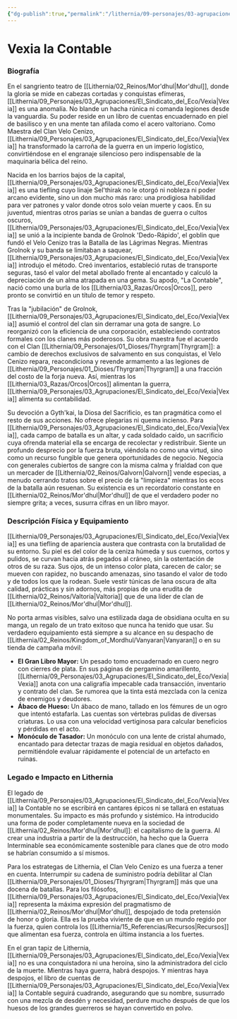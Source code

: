 ```yaml
---
{"dg-publish":true,"permalink":"/lithernia/09-personajes/03-agrupaciones/clan-velo-cenizo/vexia-la-contable/","tags":["lithernia","personajes","clan","Mor'dhul","tiefling"]}
---
```


# Vexia la Contable

### Biografía

En el sangriento teatro de [[Lithernia/02_Reinos/Mor'dhul\|Mor'dhul]], donde la gloria se mide en cabezas cortadas y conquistas efímeras, [[Lithernia/09_Personajes/03_Agrupaciones/El_Sindicato_del_Eco/Vexia\|Vexia]] es una anomalía. No blande un hacha rúnica ni comanda legiones desde la vanguardia. Su poder reside en un libro de cuentas encuadernado en piel de basilisco y en una mente tan afilada como el acero valtoriano. Como Maestra del Clan Velo Cenizo, [[Lithernia/09_Personajes/03_Agrupaciones/El_Sindicato_del_Eco/Vexia\|Vexia]] ha transformado la carroña de la guerra en un imperio logístico, convirtiéndose en el engranaje silencioso pero indispensable de la maquinaria bélica del reino.

Nacida en los barrios bajos de la capital, [[Lithernia/09_Personajes/03_Agrupaciones/El_Sindicato_del_Eco/Vexia\|Vexia]] es una tiefling cuyo linaje Sel'thirak no le otorgó ni nobleza ni poder arcano evidente, sino un don mucho más raro: una prodigiosa habilidad para ver patrones y valor donde otros solo veían muerte y caos. En su juventud, mientras otros parias se unían a bandas de guerra o cultos oscuros, [[Lithernia/09_Personajes/03_Agrupaciones/El_Sindicato_del_Eco/Vexia\|Vexia]] se unió a la incipiente banda de Grolnok 'Dedo-Rápido', el goblin que fundó el Velo Cenizo tras la Batalla de las Lágrimas Negras. Mientras Grolnok y su banda se limitaban a saquear, [[Lithernia/09_Personajes/03_Agrupaciones/El_Sindicato_del_Eco/Vexia\|Vexia]] introdujo el método. Creó inventarios, estableció rutas de transporte seguras, tasó el valor del metal abollado frente al encantado y calculó la depreciación de un alma atrapada en una gema. Su apodo, "La Contable", nació como una burla de los [[Lithernia/03_Razas/Orcos\|Orcos]], pero pronto se convirtió en un título de temor y respeto.

Tras la "jubilación" de Grolnok, [[Lithernia/09_Personajes/03_Agrupaciones/El_Sindicato_del_Eco/Vexia\|Vexia]] asumió el control del clan sin derramar una gota de sangre. Lo reorganizó con la eficiencia de una corporación, estableciendo contratos formales con los clanes más poderosos. Su obra maestra fue el acuerdo con el Clan [[Lithernia/09_Personajes/01_Dioses/Thyrgram\|Thyrgram]]: a cambio de derechos exclusivos de salvamento en sus conquistas, el Velo Cenizo repara, reacondiciona y revende armamento a las legiones de [[Lithernia/09_Personajes/01_Dioses/Thyrgram\|Thyrgram]] a una fracción del costo de la forja nueva. Así, mientras los [[Lithernia/03_Razas/Orcos\|Orcos]] alimentan la guerra, [[Lithernia/09_Personajes/03_Agrupaciones/El_Sindicato_del_Eco/Vexia\|Vexia]] alimenta su contabilidad.

Su devoción a Gyth'kai, la Diosa del Sacrificio, es tan pragmática como el resto de sus acciones. No ofrece plegarias ni quema incienso. Para [[Lithernia/09_Personajes/03_Agrupaciones/El_Sindicato_del_Eco/Vexia\|Vexia]], cada campo de batalla es un altar, y cada soldado caído, un sacrificio cuya ofrenda material ella se encarga de recolectar y redistribuir. Siente un profundo desprecio por la fuerza bruta, viéndola no como una virtud, sino como un recurso fungible que genera oportunidades de negocio. Negocia con generales cubiertos de sangre con la misma calma y frialdad con que un mercader de [[Lithernia/02_Reinos/Galvorn\|Galvorn]] vende especias, a menudo cerrando tratos sobre el precio de la "limpieza" mientras los ecos de la batalla aún resuenan. Su existencia es un recordatorio constante en [[Lithernia/02_Reinos/Mor'dhul\|Mor'dhul]] de que el verdadero poder no siempre grita; a veces, susurra cifras en un libro mayor.

### Descripción Física y Equipamiento

[[Lithernia/09_Personajes/03_Agrupaciones/El_Sindicato_del_Eco/Vexia\|Vexia]] es una tiefling de apariencia austera que contrasta con la brutalidad de su entorno. Su piel es del color de la ceniza húmeda y sus cuernos, cortos y pulidos, se curvan hacia atrás pegados al cráneo, sin la ostentación de otros de su raza. Sus ojos, de un intenso color plata, carecen de calor; se mueven con rapidez, no buscando amenazas, sino tasando el valor de todo y de todos los que la rodean. Suele vestir túnicas de lana oscura de alta calidad, prácticas y sin adornos, más propias de una erudita de [[Lithernia/02_Reinos/Valtoria\|Valtoria]] que de una líder de clan de [[Lithernia/02_Reinos/Mor'dhul\|Mor'dhul]].

No porta armas visibles, salvo una estilizada daga de obsidiana oculta en su manga, un regalo de un trato exitoso que nunca ha tenido que usar. Su verdadero equipamiento está siempre a su alcance en su despacho de [[Lithernia/02_Reinos/Kingdom_of_Mordhul/Vanyaran\|Vanyaran]] o en su tienda de campaña móvil:

*   **El Gran Libro Mayor:** Un pesado tomo encuadernado en cuero negro con cierres de plata. En sus páginas de pergamino amarillento, [[Lithernia/09_Personajes/03_Agrupaciones/El_Sindicato_del_Eco/Vexia\|Vexia]] anota con una caligrafía impecable cada transacción, inventario y contrato del clan. Se rumorea que la tinta está mezclada con la ceniza de enemigos y deudores.
*   **Ábaco de Hueso:** Un ábaco de mano, tallado en los fémures de un ogro que intentó estafarla. Las cuentas son vértebras pulidas de diversas criaturas. Lo usa con una velocidad vertiginosa para calcular beneficios y pérdidas en el acto.
*   **Monóculo de Tasador:** Un monóculo con una lente de cristal ahumado, encantado para detectar trazas de magia residual en objetos dañados, permitiéndole evaluar rápidamente el potencial de un artefacto en ruinas.

### Legado e Impacto en Lithernia

El legado de [[Lithernia/09_Personajes/03_Agrupaciones/El_Sindicato_del_Eco/Vexia\|Vexia]] la Contable no se escribirá en cantares épicos ni se tallará en estatuas monumentales. Su impacto es más profundo y sistémico. Ha introducido una forma de poder completamente nueva en la sociedad de [[Lithernia/02_Reinos/Mor'dhul\|Mor'dhul]]: el capitalismo de la guerra. Al crear una industria a partir de la destrucción, ha hecho que la Guerra Interminable sea económicamente sostenible para clanes que de otro modo se habrían consumido a sí mismos.

Para los estrategas de Lithernia, el Clan Velo Cenizo es una fuerza a tener en cuenta. Interrumpir su cadena de suministro podría debilitar al Clan [[Lithernia/09_Personajes/01_Dioses/Thyrgram\|Thyrgram]] más que una docena de batallas. Para los filósofos, [[Lithernia/09_Personajes/03_Agrupaciones/El_Sindicato_del_Eco/Vexia\|Vexia]] representa la máxima expresión del pragmatismo de [[Lithernia/02_Reinos/Mor'dhul\|Mor'dhul]], despojado de toda pretensión de honor o gloria. Ella es la prueba viviente de que en un mundo regido por la fuerza, quien controla los [[Lithernia/15_Referencias/Recursos\|Recursos]] que alimentan esa fuerza, controla en última instancia a los fuertes.

En el gran tapiz de Lithernia, [[Lithernia/09_Personajes/03_Agrupaciones/El_Sindicato_del_Eco/Vexia\|Vexia]] no es una conquistadora ni una heroína, sino la administradora del ciclo de la muerte. Mientras haya guerra, habrá despojos. Y mientras haya despojos, el libro de cuentas de [[Lithernia/09_Personajes/03_Agrupaciones/El_Sindicato_del_Eco/Vexia\|Vexia]] la Contable seguirá cuadrando, asegurando que su nombre, susurrado con una mezcla de desdén y necesidad, perdure mucho después de que los huesos de los grandes guerreros se hayan convertido en polvo.
